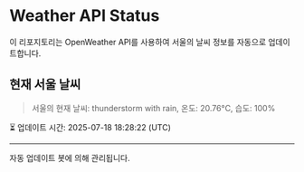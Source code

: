 
# Weather API Status

이 리포지토리는 OpenWeather API를 사용하여 서울의 날씨 정보를 자동으로 업데이트합니다.

## 현재 서울 날씨
> 서울의 현재 날씨: thunderstorm with rain, 온도: 20.76°C, 습도: 100%

⏳ 업데이트 시간: 2025-07-18 18:28:22 (UTC)

---
자동 업데이트 봇에 의해 관리됩니다.
